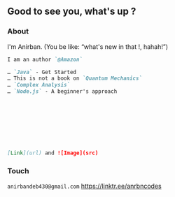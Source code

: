 ## Good to see you, what's up ?





### About
I'm Anirban. (You be like: “what's new in that !, hahah!”)


```markdown
I am an author `@Amazon`

… `Java` - Get Started
… This is not a book on `Quantum Mechanics`
… `Complex Analysis`
… `Node.js` - A beginner's approach









[Link](url) and ![Image](src)
```







### Touch
`anirbandeb430@gmail.com`
https://linktr.ee/anrbncodes

